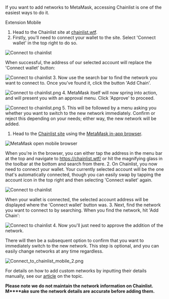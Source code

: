 If you want to add networks to MetaMask, accessing Chainlist is one of the easiest ways to do it.




Extension Mobile


1. Head to the Chainlist site at [chainlist.wtf](https://chainlist.wtf/).
2. Firstly, you'll need to connect your wallet to the site. Select 'Connect wallet' in the top right to do so.


![Connect to chainlist](https://support.metamask.io/hc/article_attachments/13282472358683)


When successful, the address of our selected account will replace the 'Connect wallet' button:


![Connect to chainlist](https://support.metamask.io/hc/article_attachments/13282471834779)
3. Now use the search bar to find the network you want to connect to. Once you've found it, click the button 'Add Chain'.


![Connect to chainlist.png](https://support.metamask.io/hc/article_attachments/13282429575451)
4. MetaMask itself will now spring into action, and will present you with an approval menu. Click 'Approve' to proceed.


![Connect to chainlist.png](https://support.metamask.io/hc/article_attachments/13282471751451)
5. This will be followed by a menu asking you whether you want to switch to the new network immediately. Confirm or reject this depending on your needs; either way, the new network will be added.




1. Head to the [Chainlist site](https://chainlist.wtf/) using the [MetaMask in-app browser](https://support.metamask.io/hc/en-us/articles/6356387482523). 


![MetaMask open mobile browser](https://support.metamask.io/hc/article_attachments/13282653218075)


When you're in the browser, you can either tap the address in the menu bar at the top and navigate to <https://chainlist.wtf/> or hit the magnifying glass in the toolbar at the bottom and search from there.
2. On Chainlist, you now need to connect your wallet. Your currently selected account will be the one that's automatically connected, though you can easily swap by tapping the account icon in the top right and then selecting 'Connect wallet' again.


![Connect to chainlist](https://support.metamask.io/hc/article_attachments/13283060389275)


When your wallet is connected, the selected account address will be displayed where the 'Connect wallet' button was.
3. Next, find the network you want to connect to by searching. When you find the network, hit 'Add Chain':


![Connect to chainlist](https://support.metamask.io/hc/article_attachments/13282429575451)
4. Now you'll just need to approve the addition of the network.


There will then be a subsequent option to confirm that you want to immediately switch to the new network. This step is optional, and you can easily change networks at any time regardless.


![Connect_to_chainlist_mobile_2.png](https://support.metamask.io/hc/article_attachments/13283299094555)




For details on how to add custom networks by inputting their details manually, see our [article](https://support.metamask.io/hc/en-us/articles/360043227612-How-to-add-a-custom-network-RPC) on the topic. 


**Please note we do not maintain the network information on Chainlist. M****ake sure the network details are accurate before adding them.**


 

